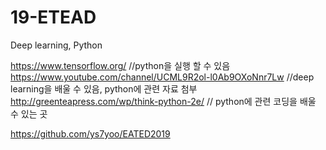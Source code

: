 # 19-ETEAD
Deep learning, Python

https://www.tensorflow.org/  //python을 실행 할 수 있음
https://www.youtube.com/channel/UCML9R2ol-l0Ab9OXoNnr7Lw  //deep learning을 배울 수 있음, python에 관련 자료 첨부
http://greenteapress.com/wp/think-python-2e/   // python에 관련 코딩을 배울 수 있는 곳

https://github.com/ys7yoo/EATED2019

